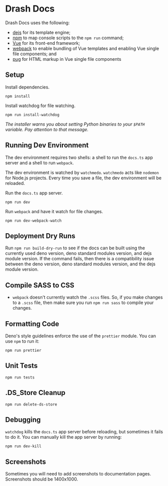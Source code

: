 # Drash Docs

Drash Docs uses the following:

* [dejs](https://github.com/syumai/dejs) for its template engine;
* [npm](https://www.npmjs.com) to map console scripts to the `npm run` command;
* [Vue](https://vuejs.org) for its front-end framework;
* [webpack](https://webpack.js.org/) to enable bundling of Vue templates and enabling Vue single file components; and
* [pug](https://pugjs.org/api/getting-started.html) for HTML markup in Vue single file components

## Setup

Install dependencies.

```shell
npm install
```

Install watchdog for file watching.

```shell
npm run install-watchdog
```

_The installer warns you about setting Python binaries to your `$PATH` variable. Pay attention to that message._

## Running Dev Environment

The dev environment requires two shells: a shell to run the `docs.ts` app server and a shell to run `webpack`.

The dev environment is watched by `watchmedo`. `watchmedo` acts like `nodemon` for Node.js projects. Every time you save a file, the dev environment will be reloaded.

Run the `docs.ts` app server.

```shell
npm run dev
```

Run `webpack` and have it watch for file changes.

```shell
npm run dev-webpack-watch
```

## Deployment Dry Runs

Run `npm run build-dry-run` to see if the docs can be built using the currently used deno version, deno standard modules version, and dejs module version. If the command fails, then there is a compatibility issue between the deno version, deno standard modules version, and the dejs module version.

## Compile SASS to CSS

* `webpack` doesn't currently watch the `.scss` files. So, if you make changes to a `.scss` file, then make sure you run `npm run sass` to compile your changes.

## Formatting Code

Deno's style guidelines enforce the use of the `prettier` module. You can use `npm` to run it:

```shell
npm run prettier
```

## Unit Tests

```shell
npm run tests
```

## .DS_Store Cleanup

```shell
npm run delete-ds-store
```

## Debugging

`watchdog` kills the `docs.ts` app server before reloading, but sometimes it fails to do it. You can manually kill the app server by running:

```shell
npm run dev-kill
```

## Screenshots

Sometimes you will need to add screenshots to documentation pages. Screenshots should be 1400x1000.
